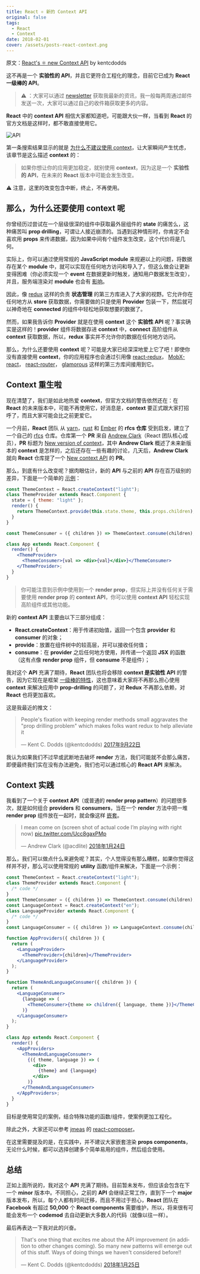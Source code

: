 ```yaml
---
title: React ⚛️ 新的 Context API
original: false
tags:
  - React
  - Context
date: 2018-02-01
cover: /assets/posts-react-context.png
---
```


原文：[React's ⚛️ new Context API](https://blog.kentcdodds.com/reacts-%EF%B8%8F-new-context-api-70c9fe01596b) by kentcdodds

这不再是一个 **实验性的 API**，并且它更符合工程化的理念，目前它已成为 **React 一级棒的 API**。

> ⚠️ ：大家可以通过 [newsletter](https://tinyletter.com/kentcdodds) 获取我最新的资讯，我一般每两周通过邮件发送一次，大家可以通过自己的收件箱获取更多的内容。

**React** 中的 **context API** 相信大家都知道吧，可能跟大伙一样，当看到 **React** 的官方文档是这样时，都不敢直接使用它。

![API](/assets/posts-react-context-API.png)

第一条搜索结果显示的就是 [为什么不建议使用 context](https://reactjs.org/docs/context.html#why-not-to-use-context)，让大家瞬间产生忧虑，该章节是这么描述 **context** 的：

> 如果你想让你的应用更加稳定，就别使用 **context**，因为这是一个 **实验性的 API**，在未来的 **React** 版本中可能会发生改变。

⚠️ 注意，这里的改变包含中断，终止，不再使用。

## 那么，为什么还要使用 context 呢

你曾经历过尝试在一个层级很深的组件中获取最外层组件的 **state** 的痛苦么，这种痛苦叫 **prop drilling**，可谓让人接近崩溃的。当遇到这种情形时，你肯定不会喜欢用 **props** 来传递数据，因为如果中间有个组件发生改变，这个代价将是几何。

实际上，你可以通过使用常规的 **JavaScript module** 来规避以上的问题，将数据存在某个 **module** 中，就可以实现在任何地方访问和导入了，但这么做会让更新变得困难（你必须实现一个 **event** 在数据更新时触发，通知用户数据发生改变），并且，服务端渲染对 **module** 也会有 [影响](https://stackoverflow.com/questions/40935571/why-singleton-store-in-flux-can-cause-issue-for-server-side-rendering/40974748#40974748)。

因此，像 [redux](https://redux.js.org/) 这样的负责 **状态管理** 的第三方库进入了大家的视野。它允许你在任何地方从 **store** 获取数据，你需要做的只是使用 **Provider** 包装一下，然后就可以神奇地在 **connected** 的组件中轻松地获取想要的数据了。

然而，如果我告诉你 **Provider** 就是在使用 **context** 这个 **实验性 API** 呢？事实确实是这样的！**provider** 组件将数据存进 **context** 中，**connect** 高阶组件从 **context** 获取数据，所以，**redux** 事实并不允许你的数据在任何地方访问。

那么，为什么还要使用 **context** 呢？可能是大家已经深深地爱上它了吧！即使你没有直接使用 **context**，你的应用程序也会通过引用像 [react-redux](https://github.com/reactjs/react-redux/blob/76dd7faa90981dd2f9efa76f3e2f26ecf2c12cf7/src/components/connectAdvanced.js#L136-L143)， [MobX-react](https://github.com/mobxjs/mobx-react/blob/dc249910c74c1b2e988a879be07f10aeaea90936/src/Provider.js#L19-L34)， [react-router](https://github.com/ReactTraining/react-router/blob/e6f9017c947b3ae49affa24cc320d0a86f765b55/packages/react-router/modules/Router.js#L23-L34)， [glamorous](https://github.com/paypal/glamorous/blob/7468bfc76f46783cac841e20973ed119c771f3b7/src/theme-provider.js#L33-L37) 这样的第三方库间接用到它。

## Context 重生啦

现在清楚了，我们是如此地热爱 **context**，但官方文档的警告依然还在：在 **React** 的未来版本中，可能不再使用它，好消息是，**context** 要正式跟大家打招呼了，而且大家可能会比之前更爱它。

一个月前，**React** 团队 从 [yarn](https://github.com/yarnpkg/rfcs)，[rust](https://github.com/rust-lang/rfcs) 和 [Ember](https://github.com/emberjs/rfcs) 的 **rfcs 仓库** 受到启发，建立了一个自己的 [rfcs](https://github.com/reactjs/rfcs) 仓库。仓库第一个 **PR** 来自 [Andrew Clark](https://twitter.com/acdlite)（React 团队核心成员），**PR** 标题为 [New version of context](https://github.com/reactjs/rfcs/pull/2)，其中 **Andrew Clark** 概述了未来新版本的 **context** 是怎样的，之后还存在一些有趣的讨论，几天后，**Andrew Clark** 就向 **React** 仓库提了一个 [New context API](https://github.com/facebook/react/pull/11818) 的 **PR**。

那么，到底有什么改变呢？据肉眼估计，新的 **API** 与之前的 **API** 存在百万级别的差异，下面是一个简单的 [示例](https://codesandbox.io/s/n4r0qq898j?from-embed)：

```jsx
const ThemeContext = React.createContext("light");
class ThemeProvider extends React.Component {
  state = { theme: "light" };
  render() {
    return ThemeContext.provide(this.state.theme, this.props.children);
  }
}

const ThemeConsumer = ({ children }) => ThemeContext.consume(children);

class App extends React.Component {
  render() {
    <ThemeProvider>
      <ThemeConsumer>{val => <div>{val}</div>}</ThemeConsumer>
    </ThemeProvider>;
  }
}
```

> 你可能注意到示例中使用到一个 **render prop**，但实际上并没有任何关于需要使用 **render prop** 的 **context API**，你可以使用 **context API** 轻松实现高阶组件或其他功能。

新的 **context API** 主要由以下三部分组成：

- **React.createContext**：用于传递初始值，返回一个包含 **provider** 和 **consumer** 的对象；
- **provide**：放置在组件树中的较高层，并可以接收任何值；
- **consume**：在 **provider** 之后任何地方使用，并传递一个返回 **JSX** 的函数（这有点像 **render prop** 组件，但 **consume** 不是组件）；

我对这个 **API** 充满了期待，**React** 团队也将会移除 **context 是实验性 API** 的警告，因为它现在是框架 [一级棒的特性](https://twitter.com/acdlite/status/957445801302618112)，这也意味着大家将不再那么担心使用 **context** 来解决应用中 **prop-drilling** 的问题了，对 **Redux** 不再那么依赖，对 **React** 也将更加喜欢。

这是我最近的推文：

<div class="twitter-content">
	<blockquote class="twitter-tweet" data-lang="zh-cn"><p lang="en" dir="ltr">People&#39;s fixation with keeping render methods small aggravates the &quot;prop drilling problem&quot; which makes folks want redux to help alleviate it</p>&mdash; Kent C. Dodds (@kentcdodds) <a href="https://twitter.com/kentcdodds/status/911276059051438082?ref_src=twsrc%5Etfw">2017年9月22日</a></blockquote>
</div>

我认为如果我们不过早或武断地去破坏 **render** 方法，我们可能就不会那么痛苦，即便最终我们实在没有办法避免，我们也可以通过核心的 **React API** 来解决。

## Context 实践

我看到了一个关于 **context API**（或普通的 **render prop pattern**）的问题很多次，就是如何组合 **providers** 和 **consumers**，当在一个 **render** 方法中把一堆 **render prop** 组件放在一起时，就会像这样 [嵌套](https://twitter.com/acdlite/status/955955121979969537)。

<div class="twitter-content">
	<blockquote class="twitter-tweet" data-conversation="none" data-lang="zh-cn"><p lang="en" dir="ltr">I mean come on (screen shot of actual code I’m playing with right now) <a href="https://t.co/Ucc8gaxPMp">pic.twitter.com/Ucc8gaxPMp</a></p>&mdash; Andrew Clark (@acdlite) <a href="https://twitter.com/acdlite/status/955955121979969537?ref_src=twsrc%5Etfw">2018年1月24日</a></blockquote>
</div>

那么，我们可以做点什么来避免呢？其实，个人觉得没有那么糟糕，如果你觉得这样并不好，那么可以使用常规的 **utility** 函数/组件来解决，下面是一个示例：

```jsx
const ThemeContext = React.createContext("light");
class ThemeProvider extends React.Component {
  /* code */
}
const ThemeConsumer = ({ children }) => ThemeContext.consume(children);
const LanguageContext = React.createContext("en");
class LanguageProvider extends React.Component {
  /* code */
}
const LanguageConsumer = ({ children }) => LanguageContext.consume(children);

function AppProviders({ children }) {
  return (
    <LanguageProvider>
      <ThemeProvider>{children}</ThemeProvider>
    </LanguageProvider>
  );
}

function ThemeAndLanguageConsumer({ children }) {
  return (
    <LanguageConsumer>
      {language => (
        <ThemeConsumer>{theme => children({ language, theme })}</ThemeConsumer>
      )}
    </LanguageConsumer>
  );
}

class App extends React.Component {
  render() {
    <AppProviders>
      <ThemeAndLanguageConsumer>
        {({ theme, language }) => (
          <div>
            {theme} and {language}
          </div>
        )}
      </ThemeAndLanguageConsumer>
    </AppProviders>;
  }
}
```

目标是使用常见的案例，结合特殊功能的函数/组件，使案例更加工程化。

除此之外，大家还可以参考 [jmeas](https://medium.com/@jmeas) 的 [react-composer](https://codesandbox.io/s/92pj14134y?from-embed)。

在这里需要提及的是，在实践中，并不建议大家嵌套渲染 **props components**，无论什么时候，都可以选择创建多个简单易用的组件，然后组合使用。

## 总结

正如上面所说的，我对这个 **API** 充满了期待。目前暂未发布，但应该会包含在下一个 **minor** 版本中。不同担心，之前的 **API** 会继续正常工作，直到下一个 **major** 版本发布，所以，每个人都有时间迁移，而且不用过于担心，**React** 团队在 **Facebook** 有超过 **50,000** 个 **React components** 需要维护，所以，将来很有可能会发布一个 **codemod** 去自动更新大多数人的代码（就像以往一样）。

最后再表达一下我对此的兴奋。

<div class="twitter-content">
	<blockquote class="twitter-tweet" data-conversation="none" data-lang="zh-cn"><p lang="en" dir="ltr">That&#39;s one thing that excites me about the API improvement (in addition to other changes coming). So many new patterns will emerge out of this stuff. Ways of doing things we haven&#39;t considered before!!</p>&mdash; Kent C. Dodds (@kentcdodds) <a href="https://twitter.com/kentcdodds/status/956675313966239745?ref_src=twsrc%5Etfw">2018年1月25日</a></blockquote>
</div>
